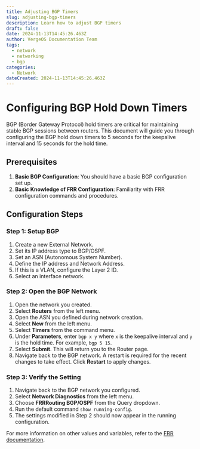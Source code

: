 ```yaml
---
title: Adjusting BGP Timers
slug: adjusting-bgp-timers
description: Learn how to adjust BGP timers
draft: false
date: 2024-11-13T14:45:26.463Z
author: VergeOS Documentation Team
tags:
  - network
  - networking
  - bgp
categories:
  - Network
dateCreated: 2024-11-13T14:45:26.463Z
---
```


# Configuring BGP Hold Down Timers

 BGP (Border Gateway Protocol) hold timers are critical for maintaining stable BGP sessions between routers. This document will guide you through configuring the BGP hold down timers to 5 seconds for the keepalive interval and 15 seconds for the hold time.

## Prerequisites

1. **Basic BGP Configuration**: You should have a basic BGP configuration set up.
2. **Basic Knowledge of FRR Configuration**: Familiarity with FRR configuration commands and procedures.

## Configuration Steps

### Step 1: Setup BGP

1. Create a new External Network.
2. Set its IP address type to BGP/OSPF.
3. Set an ASN (Autonomous System Number).
4. Define the IP address and Network Address.
5. If this is a VLAN, configure the Layer 2 ID.
6. Select an interface network.

### Step 2: Open the BGP Network

1. Open the network you created.
2. Select **Routers** from the left menu.
3. Open the ASN you defined during network creation.
4. Select **New** from the left menu.
5. Select **Timers** from the command menu.
6. Under **Parameters**, enter `bgp x y` where `x` is the keepalive interval and `y` is the hold time. For example, `bgp 5 15`.
7. Select **Submit**. This will return you to the Router page.
8. Navigate back to the BGP network. A restart is required for the recent changes to take effect. Click **Restart** to apply changes.

### Step 3: Verify the Setting

1. Navigate back to the BGP network you configured.
2. Select **Network Diagnostics** from the left menu.
3. Choose **FRRRouting BGP/OSPF** from the Query dropdown.
4. Run the default command `show running-config`.
5. The settings modified in Step 2 should now appear in the running configuration.

For more information on other values and variables, refer to the [FRR documentation](https://docs.frrouting.org/en/latest/basic.html).
